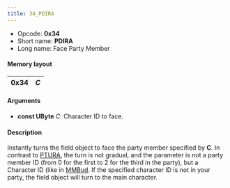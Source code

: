 ```yaml
---
title: 34_PDIRA
---
```


-   Opcode: **0x34**
-   Short name: **PDIRA**
-   Long name: Face Party Member

#### Memory layout

| 0x34 | *C* |
|------|-----|

#### Arguments

-   **const UByte** *C*: Character ID to face.

#### Description

Instantly turns the field object to face the party member specified by **C**. In contrast to [PTURA](FF7/Field/Script/Opcodes/35_PTURA "wikilink"), the turn is not gradual, and the parameter is not a party member ID (from 0 for the first to 2 for the third in the party), but a Character ID (like in [MMBud](CD_MMBud.md). If the specified character ID is not in your party, the field object will turn to the main character.
